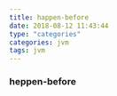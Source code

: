 ```yaml
---
title: happen-before
date: 2018-08-12 11:43:44
type: "categories"
categories: jvm
tags: jvm
---
```



### heppen-before
